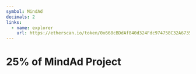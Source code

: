 ```yaml
---
symbol: MindAd
decimals: 2
links:
  - name: explorer
    url: https://etherscan.io/token/0x668cBDdAf840d324Fdc974758C32A6735d7Aeaea
---
```


# 25% of MindAd Project
